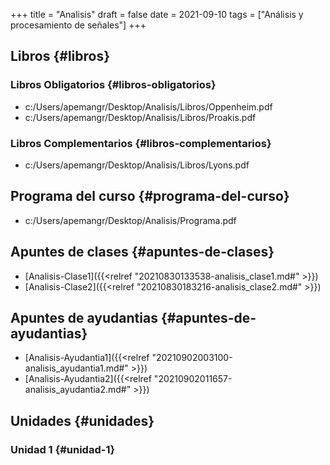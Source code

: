 +++
title = "Analisis"
draft = false
date = 2021-09-10
tags = ["Análisis y procesamiento de señales"]
+++

## Libros {#libros}


### Libros Obligatorios {#libros-obligatorios}

-   c:/Users/apemangr/Desktop/Analisis/Libros/Oppenheim.pdf
-   c:/Users/apemangr/Desktop/Analisis/Libros/Proakis.pdf


### Libros Complementarios {#libros-complementarios}

-   c:/Users/apemangr/Desktop/Analisis/Libros/Lyons.pdf


## Programa del curso {#programa-del-curso}

-   c:/Users/apemangr/Desktop/Analisis/Programa.pdf


## Apuntes de clases {#apuntes-de-clases}

-   [Analisis-Clase1]({{<relref "20210830133538-analisis_clase1.md#" >}})
-   [Analisis-Clase2]({{<relref "20210830183216-analisis_clase2.md#" >}})


## Apuntes de ayudantias {#apuntes-de-ayudantias}

-   [Analisis-Ayudantia1]({{<relref "20210902003100-analisis_ayudantia1.md#" >}})
-   [Analisis-Ayudantia2]({{<relref "20210902011657-analisis_ayudantia2.md#" >}})


## Unidades {#unidades}


### Unidad 1 {#unidad-1}